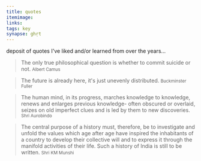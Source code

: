 ```yaml
---
title: quotes
itemimage: 
links:
tags: key
synapse: ghṛt
---
```


deposit of quotes I've liked and/or learned from over the years...

> The only true philosophical question is whether to commit suicide or not.
<small>Albert Camus</small>

> The future is already here, it's just unevenly distributed.
<small>Buckminster Fuller</small>

> The human mind, in its progress, marches knowledge to knowledge, renews and enlarges previous knowledge- often obscured or overlaid, seizes on old imperfect clues and is led by them to new discoveries.
<small>Shri Aurobindo</small>

> The central purpose of a history must, therefore, be to investigate and unfold the values which age after age have inspired the inhabitants of a country to develop their collective will and to express it through the manifold activities of their life. Such a history of India is still to be written.
<small>Shri KM Munshi</small>


<style lang="sass">

small
	text-transform: uppercase
	color: var(--texttwo)
	font-style: normal

</style>